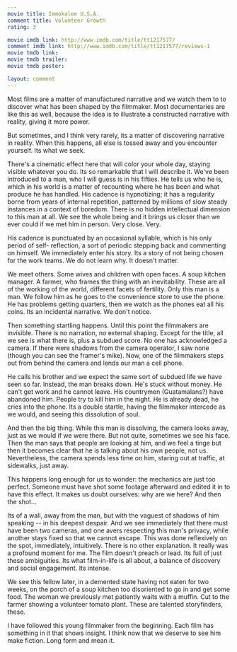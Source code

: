 ```yaml
---
movie title: Immokalee U.S.A.
comment title: Volunteer Growth
rating: 3

movie imdb link: http://www.imdb.com/title/tt1217577/
comment imdb link: http://www.imdb.com/title/tt1217577/reviews-1
movie tmdb link: 
movie tmdb trailer: 
movie tmdb poster: 

layout: comment
---
```


Most films are a matter of manufactured narrative and we watch them to to discover what has been shaped by the filmmaker. Most documentaries are like this as well, because the idea is to illustrate a constructed narrative with reality, giving it more power.

But sometimes, and I think very rarely, its a matter of discovering narrative in reality. When this happens, all else is tossed away and you encounter yourself. Its what we seek.

There's a cinematic effect here that will color your whole day, staying visible whatever you do. Its so remarkable that I will describe it. We've been introduced to a man, who I will guess is in his fifties. He tells us who he is, which in his world is a matter of recounting where he has been and what produce he has handled. His cadence is hypnotizing; it has a regularity borne from years of internal repetition, patterned by millions of slow steady instances in a context of boredom. There is no hidden intellectual dimension to this man at all. We see the whole being and it brings us closer than we ever could if we met him in person. Very close. Very.

His cadence is punctuated by an occasional syllable, which is his only period of self- reflection, a sort of periodic stepping back and commenting on himself. We immediately enter his story. Its a story of not being chosen for the work teams. We do not learn why. It doesn't matter.

We meet others. Some wives and children with open faces. A soup kitchen manager. A farmer, who frames the thing with an inevitability. These are all of the working of the world, different facets of fertility. Only this man is a man. We follow him as he goes to the convenience store to use the phone. He has problems getting quarters, then we watch as the phones eat all his coins. Its an incidental narrative. We don't notice.

Then something startling happens. Until this point the filmmakers are invisible. There is no narration, no external shaping. Except for the title, all we see is what there is, plus a subdued score. No one has acknowledged a camera. If there were shadows from the camera operator, I saw none (though you can see the framer's mike). Now, one of the filmmakers steps out from behind the camera and lends our man a cell phone. 

He calls his brother and we expect the same sort of subdued life we have seen so far. Instead, the man breaks down. He's stuck without money. He can't get work and he cannot leave. His countrymen (Guatamalans?) have abandoned him. People try to kill him in the night. He is already dead, he cries into the phone. Its a double startle, having the filmmaker intercede as we would, and seeing this dissolution of soul.

And then the big thing. While this man is dissolving, the camera looks away, just as we would if we were there. But not quite, sometimes we see his face. Then the man says that people are looking at him, and we feel a tinge but then it becomes clear that he is talking about his own people, not us. Nevertheless, the camera spends less time on him, staring out at traffic, at sidewalks, just away.

This happens long enough for us to wonder: the mechanics are just too perfect. Someone must have shot some footage afterward and edited it in to have this effect. It makes us doubt ourselves: why are we here? And then the shot...

Its of a wall, away from the man, but with the vaguest of shadows of him speaking -- in his deepest despair. And we see immediately that there must have been two cameras, and one avers respecting this man's privacy, while another stays fixed so that we cannot escape. This was done reflexively on the spot, immediately, intuitively. There is no other explanation. It really was a profound moment for me. The film doesn't preach or lead. Its full of just these ambiguities. Its what film-in-life is all about, a balance of discovery and social engagement. Its intense.

We see this fellow later, in a demented state having not eaten for two weeks, on the porch of a soup kitchen too disoriented to go in and get some food. The woman we previously met patiently waits with a muffin. Cut to the farmer showing a volunteer tomato plant. These are talented storyfinders, these.

I have followed this young filmmaker from the beginning. Each film has something in it that shows insight. I think now that we deserve to see him make fiction. Long form and mean it.